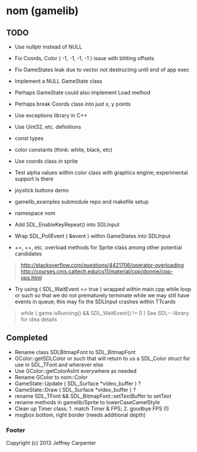 # nom (gamelib)

## TODO

* Use nullptr instead of NULL
* Fix Coords, Color ( -1, -1, -1, -1 ) issue with blitting offsets
* Fix GameStates leak due to vector not destructing until end of app exec
* Implement a NULL GameState class
* Perhaps GameState could also implement Load method
* Perhaps break Coords class into just x, y points
* Use exceptions library in C++
* Use Uint32, etc. definitions
* const types
* color constants (think: white, black, etc)
* Use coords class in sprite
* Test alpha values within color class with graphics engine; experimental support
is there

* joystick buttons demo

* gamelib_examples submodule repo and makefile setup

* namespace nom

* Add SDL_EnableKeyRepeat() into SDLInput

* Wrap SDL_PollEvent ( &event ) within GameStates into SDLInput

* +=, ++, etc. overload methods for Sprite class among other potential candidates
> http://stackoverflow.com/questions/4421706/operator-overloading
> http://courses.cms.caltech.edu/cs11/material/cpp/donnie/cpp-ops.html

* Try using ( SDL_WaitEvent == true ) wrapped within main.cpp while loop or such
so that we do not prematurely terminate while we may still have events in queue;
this may fix the SDLInput crashes within TTcards
> while ( game.isRunning() && SDL_WaitEvent() != 0 )
> See SDL-- library for idea details

## Completed

* Rename class SDLBitmapFont to SDL_BitmapFont
* GColor::getSDLColor or such that will return to us a SDL_Color struct for use in
SDL_TFont and wherever else
* Use GColor::getColorAsInt everywhere as needed
* Rename GColor to nom::Color
* GameState::Update ( SDL_Surface *video_buffer ) ?
* GameState::Draw ( SDL_Surface *video_buffer ) ?
* rename SDL_TFont && SDL_BitmapFont::setTextBuffer to setText
* rename methods in gamelib/Sprite to lowerCaseCamelStyle
* Clean up Timer class; 1. match Timer & FPS; <strikethrough> 2. goodbye FPS (!) </strikethrough>
* msgbox bottom, right border (needs additional depth)

### Footer

Copyright (c) 2013 Jeffrey Carpenter
